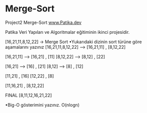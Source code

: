 # Merge-Sort
Project2
Merge-Sort
www.Patika.dev

Patika Veri Yapıları ve Algoritmalar eğitiminin ikinci projesidir.

[16,21,11,8,12,22] -> Merge Sort
•Yukarıdaki dizinin sort türüne göre aşamalarını yazınız
[16,21,11,8,12,22] --> [16,21,11] , [8,12,22]

[16,21,11] --> [16,21] , [11] [8,12,22] --> [8,12] , [22]

[16,21] --> [16] , [21] [8,12] --> [8] , [12]

[11,21] , [16] [12,22] , [8]

[11,16,21] , [8,12,22]

FINAL
[8,11,12,16,21,22]

•Big-O gösterimini yazınız.
O(nlogn)
